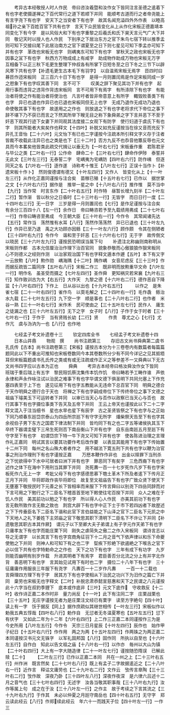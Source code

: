 <!-- { "loadSidebar": true } -->
　　考异古本经敬授人时人作民　帝曰咨汝羲暨和汝作女下皆同注言圣德之逺着下有也字老使摄遂禅之下百代常行之道下若顺下并同　能顺考古道而行之者帝尧能上有言字尧下有也字　安天下之当安者下有也字　故其名闻充溢四外外作表　以睦高祖孙之亲下百姓百官下共有也字　言天下众民皆变化从上从作化宋板正德嘉靖本同变化下有今字　是以风俗大和下有也字重黎之后羲氏和氏下昊天言元气广大下并同　敬记天时以授人也人作民　下别序之下居治东方之官下朱鸟七宿下转以推季孟则可知下交接曰尾下此居治南方之官下谓夏至之日下则七星见可知下季孟亦可知下并有也字　革改也宋板无也字　则嵎夷东可知下有也字　掌秋天之政也宋板无也字　因事之冝下有也字　秋西方万物成成上有咸字　助成物作助成万物也宋板无万字　互相备下以正三秋下毛更生整理下仲叔各有所掌下日短冬至之日下冬之三节下以辟风寒下共有也字【补遗毛更生古本毛下有羽字】　以自温焉宋板无焉字　匝四时曰朞匝作迊宋板同　正三百六十日下有也字　是得一月则置闰焉是作足宋板同成一岁之厯象下有也字叹其善下同　言不可下
　　叹美之辞下聚见其功下并有也字　起用行事而违背之违背作背违宋板同　言不可用下有焉字　有所涤除下有也字　有能治者将使之作有能治者将使治也　凡言吁者皆非帝意意上有所字　輙毁败善类下有也字　异已也退也作异已也已退也宋板同但无上也字　无成乃退作无成功乃退也　命使敬其事下有也字　故遂用之之作也　则放退之下有也字老将求代下帝位之事下辞不堪下乃不获已而言之下然其所举下瞍无目之称下象舜弟之字下言并恶下不至于奸恶下观其行迹下女妻下并同观其法度接二女观下有防字　使行妇道于虞氏下有也字　则其所能者大矣矣作也释文【十四叶】补脱又如充反谨按当在徐又音而充反下　异孔王音怡【二十六叶】元文怡下有已也二字谨按今注疏本所引释文字义存于注者皆裁不收载此注异已也之类是也下【三十二叶】否方九反不也忝音他簟反辱也元文具而今本畧矣他皆类此疏交代揖让以垂无为【一叶右七行】宋板垂作重　君陈君牙与毕公之类【二叶右一行】公作命　肆命二十【三叶右七行】肆命作伊陟　泰誓并无此文【三叶左三行】无泰誓二字　宅嵎夷为宅嵎防【四叶右六行】防作峓　但逐同天之名【六叶右一行】逐作遂　诗称考十惟王【八叶左七行】正误十当作卜【补遗宋板十作卜】　然则俊德谓有德又【十叶左四行】又作人　皆变化从上【十一叶左三行】从作化正嘉同谨按与注合矣　苗稼已殖【十五叶右七行】已作以　据世掌之文【十六叶右六行】据作是　推举一星之中【十八叶右八行】推作惟　莫不当中【九行】当作常　时言东作【二十叶右五行】时作特　昼暂长增九刻半【二十叶左二行】暂作渐　皆以秋分之日昏时【二十三叶右一行】无皆字　而日日行一度【二十四叶右三行】无一日字　三岁是得一月则置闰也【七行】是作足谨按与注合矣　有余分三百四十八【左一行】余作日　帝曰畴咨若予至九载绩用弗成【二十七叶右一行】作帝曰畴咨至弗成　今王朝大臣【三十叶右一行】今作令　其常闻诸先达【五行】常作当　荡然惟有水耳【八行】荡然作荡荡然　异已已退也【三十叶左九行】作异已至乃退　禹之大功顾亦因鲧【三十一叶左六行】顾作颇　令其在侧陋者【三十四叶右九行】令作今　谐和至于奸恶【三十六叶右七行】无于字　故传倒文以晓民【三十六叶左九行】谨按民恐明误当属下句
　　补遗注北称幽则南称明从宋板则作都　古本允信厘治治作理下治百官同　貌象恭敬而心傲狼狼作狠宋板同　心不则德义之经则作测　以治家观治国下有也字释文遁本作遯【五叶】本下有又字　一云放勲【八叶】勲作勋　嵎海隅【十二叶】隅作嵎　女音尼虑反【三十三叶】作而据反疏皆二篇同序【五叶右八行】宋板二作三　既非明而放勲重华文命【六叶左一行】明作名　虽圣受而摄之【七叶左四行】圣作舜　更知祸灾若宋襄【九叶右三行】知作致训古为大【右五行】大作天　九黎之德【十六叶右二行】德作恶自下降监【十八叶右四行】下作上　日从谷以出也【十九叶右五行】
　　以作之　是朱雀七宿【二十一叶右四行】雀作鸟　以耎毛解之【二十四叶右一行】毛作毳　鲧治水九载【二十七叶左五行】九下空一字　顺是事也【二十八叶右二行】也作者　米谷一熟【三十一叶右七行】米作禾　民可使由之【三十五叶左七行】民作人　庸生之徒漏之也【三十六叶左五行】无下之字　女子时【八行】子作于女于时者【三十七叶右一行】于作于　当有贤贱长幼【二行】贤
　　作贵　尊尤之心【七行】尤作亢　虞与沩汭为一也【八行】也作地

　　七经孟子考文补遗卷十三
　　钦定四库全书
　　七经孟子考文补遗卷十四
　　日本山井鼎
　　物观　撰
　　尚书注疏第三
　　存旧古文尚书舜典第二虞书孔氏传【古本】尚书注疏卷第三【宋板】谨按古本分为十三卷卷内有数篇者每篇篇题同此以下不重出可推知也宋板卷数同今本其卷数所分少有不同今详记之见其抵牾耳但宋板篇题虞书孔氏传之类或有或无注疏或作正义之等参差不一又舜典以下无古文尚书四字应以古本为正也
　　舜典
　　考异古本经帝曰格汝舜汝作女下皆同　班瑞于羣后瑞上有五字　黎民阻饥蔡沈集传本饥作饥　帝曰畴若予工畴作谁　声依永律和声永作咏注试以治民之难事下有也字华谓文德下俱圣明下共同允塞上下作充塞四表至于上下也　遂见征用下有也字五教能从无违命下总百官下同　明舜之德合于天作明舜之德行合于天也　将禅之下有也字嗣成帝位下下传终帝位之事下文德之祖庙下璿美玉下可运转者下并同　以审已当天心与否作以政察已当天心与否也　故行其事下有也字摄位事类下告天及五帝下并同　王云上帝天也谨按此以下二十二字释文混入于注当细书　星也水旱也星下有辰字　古之圣贤皆祭之下有也字与之正始下同乃顺春东廵岱宗泰山为四岳所宗廵下有守字无所字　燔柴祭天告至下有也字其余视伯子男下东方之国君下律法制下并同　皆均同下有之也二字五等诸侯执其玉下卒终下器谓圭璧下三帛生死则否下南岳衡山下并有也字　自东岳南廵五月至廵下有守字至下有也字　初谓岱宗下特一牛下尧又可知下并有也字　使各陈进治理之言理作礼正嘉同　明试其言以要其功要作考后改作要　以表显其能用下有也字下传始置十二州下同　每州之名山殊大者者作之　用不越法下寛五刑下共有也字以鞭为治官事之刑治作理刑下有也字谨按正嘉
　　万厯本鞭作作非也　出金以赎罪下当刑杀之下忧欲得中下水中可居者曰洲下并有也字　罪恶同下有矣字　三危西裔下有也字述作之体下在海中下用刑当其罪下并同　尧死夀一百一十七岁死作凡岁下有也字宋板死作凢无上一字　考妣父母下有也字感德思慕下匏土革木下所及者逺下下传月正正月下并同　毕将即政作丧毕将即位　故复至文祖庙告下有也字广致众贤下使天下无壅塞下敬授民时下元善之长下皆相率而来服下下传言舜曰以别尧下四岳同辞而对下言可用之下勉行之下二臣名下稽首首至地下敕使往宅百揆下并同　众人之难在于饥人作民　美其前功以勉之下有也字　所以得人心人作民　亦美其前功下有也字　言无敎所致作言无敎之致也　剕宫大辟下有也字中正下士于市下若四凶者下故歴述之下下传垂臣名下二臣名下谐和此官下言伯益能之下山泽之官下二臣名下元凯之中下天地人之礼下姜姓下主郊庙之官下敬思其职下清明下二臣名下不许让下并同【补遗敬思其职古本其作厥】　谓元子以下至卿大夫子弟谓上有子字元作天弟下有也字　只庸孝友下有也字而能庄栗下同　刚失之虐简失之傲二之作入宋板同　谓诗言志以导之无谓字　以长其言下有也字宫商角征羽下十二月之音气下依声律以和乐下命夔使勉之下并同　则神人和可知下有之也二字　堲疾下殄絶下欲遏絶之下喉舌之官下必以信下共有也字特勅命之之作也　天下之功下有也字　三年有成下有功字　九岁则能否幽明有别岁作载　升进其明者下有焉字　君臣善否分北流之分上有并字北作背　善恶明下有也字　言其始见试用下有时也二字　摄位二十八年下有也字　三十征庸庸作用服丧三年服下有尧字　凡夀百一十二岁作凡夀
　　一百一十二载也　言舜理四方理下有于字　居其方下有也字使相从下治民之功兴下为汨作之篇亡下并同　稾劳也宋板无也字释文【二叶】补脱忠肃恭懿宣慈惠和天下之民谓之八元谨按此十六字当在叔豹季貍下　底本或作底非【三叶】元文下底作　守收救反【十二叶】收作诗正嘉二本作时非　量力尚反【十一叶】此下有注同二字　庄栗战栗也【三十五叶】无庄字谨按无者为是庄栗注文经已有栗字　读至方字絶句【四十叶】读上有一字　饫于据反【同上】据作庶疏似其继世相传【一叶左三行】宋板似作以　勅我五典五惇哉【四叶右八行】勅作自　无愆者无冬温夏寒也【五叶左五行】愆下有伏字　又如此二年为十二年【六叶右四行】上二作三正嘉二本同谨按作三为是　今史所用【八叶左五行】今作令　天宗三日月星辰【十叶左四行】辰作也　始作甲子纪日【十五叶右六行】作作用　两之为两【十五叶左四行】作两铢之为两正嘉二本同谨按汉书元文无铢字　以军礼固邦国【八行】固作同　所执以自至也【十六叶左五行】自作白　知此以告文祖之庙【十八叶右一行】以作亦　毎州以大山为镇【二十叶右四行】大上有一字大随造律【二十一叶左七行】谨按随恐隋误　已解此赎【二十】
　　【二叶左三行】已作以正嘉二本同　共在一州之上【二十三叶右五行】州作洲　既言然矣【二十七叶右八行】既上有孟子二字故据逺近之【二十八叶右一行】近作言　释诂文庸劳也【二十九叶右二行】文作云　攷传言臯陶【三十三叶右二行】攷作故　深夜乃卧【三十四叶左八行】深夜作夜深　是六律六吕述十二月之音气也【三十七叶右四行】无述字　汝各当敬其职事哉【三十八叶右九行】汝作等属上句　成之在于汝【三十八叶左一行】之作主　故于考续之下言其流之【三十九叶右九行】于作其　未必以仲夏之月廵守南岳也【四十叶右五行】无守字　郑云读此经云【八行】作郑续此经云　年六十一而践天子位【四十叶左一行】一作三
